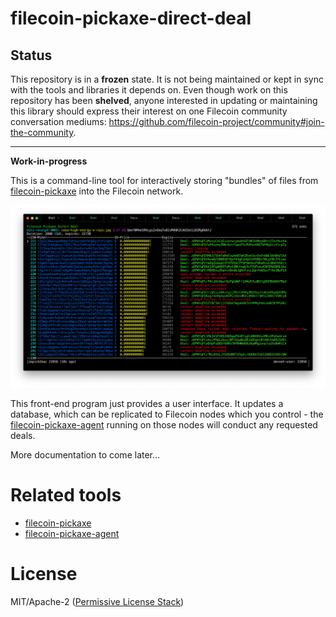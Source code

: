 filecoin-pickaxe-direct-deal
============================

## Status

This repository is in a **frozen** state. It is not being maintained or kept in sync with the tools and libraries it depends on. Even though work on this repository has been **shelved**, anyone interested in updating or maintaining this library should express their interest on one Filecoin community conversation mediums: <https://github.com/filecoin-project/community#join-the-community>.

---

**Work-in-progress**

This is a command-line tool for interactively storing "bundles" of
files from [filecoin-pickaxe](https://github.com/filecoin-shipyard/filecoin-pickaxe)
into the Filecoin network.

![Screenshot](screenshot.png)

This front-end program just provides a user interface. It updates a database,
which can be replicated to Filecoin nodes which you control - the
[filecoin-pickaxe-agent](https://github.com/filecoin-shipyard/filecoin-pickaxe-agent)
running on those nodes will conduct any requested deals.

More documentation to come later...

# Related tools

* [filecoin-pickaxe](https://github.com/filecoin-shipyard/filecoin-pickaxe)
* [filecoin-pickaxe-agent](https://github.com/filecoin-shipyard/filecoin-pickaxe-agent)

# License

MIT/Apache-2 ([Permissive License Stack](https://protocol.ai/blog/announcing-the-permissive-license-stack/))
